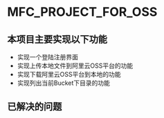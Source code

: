 # MFC_PROJECT_FOR_OSS

## 本项目主要实现以下功能
* 实现一个登陆注册界面
* 实现上传本地文件到阿里云OSS平台的功能
* 实现下载阿里云OSS平台到本地的功能
* 实现列出当前Bucket下目录的功能

## 已解决的问题
